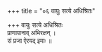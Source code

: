 +++
title = "०६ वायुः सत्ये अधिश्रितः"

+++
वायुः सत्ये अधिश्रितः  
प्राणापानाव् अभिरक्षन् ।  
सं प्रजा ऐरयद् इमाः ॥